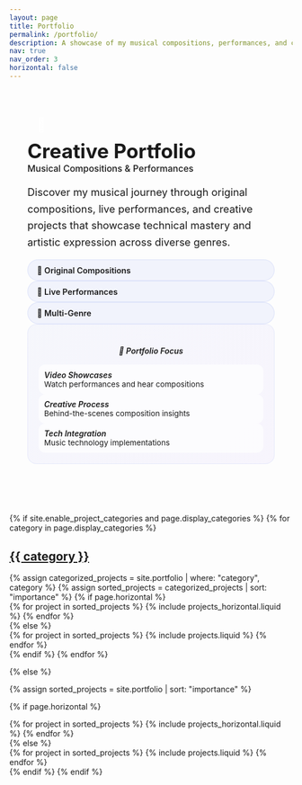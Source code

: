 ```yaml
---
layout: page
title: Portfolio
permalink: /portfolio/
description: A showcase of my musical compositions, performances, and creative projects that demonstrate my journey in music technology.
nav: true
nav_order: 3
horizontal: false
---
```


<!-- Portfolio Hero Section -->
<div class="portfolio-hero" style="background: var(--global-card-bg-color); padding: 2.5rem 2rem; border-radius: 15px; margin-bottom: 3rem; border-left: 5px solid var(--global-theme-color); box-shadow: 0 5px 15px var(--global-divider-color); border: 1px solid var(--global-divider-color);">
  <div class="row align-items-center">
    <div class="col-lg-8 col-md-7">
      <div class="hero-content">
        <div class="d-flex align-items-center mb-3">
          <div style="background: linear-gradient(135deg, var(--global-theme-color) 0%, #8b5cf6 100%); width: 50px; height: 50px; border-radius: 15px; display: flex; align-items: center; justify-content: center; margin-right: 1rem;">
            <span style="font-size: 1.5rem; color: white;">🎼</span>
          </div>
          <div>
            <h1 style="color: var(--global-text-color); margin: 0; font-size: 2.2rem; font-weight: 700;">Creative Portfolio</h1>
            <p style="color: var(--global-theme-color); margin: 0; font-size: 1rem; font-weight: 500;">Musical Compositions & Performances</p>
          </div>
        </div>
        <p style="font-size: 1.15rem; color: var(--global-text-color-light); margin-bottom: 1rem; line-height: 1.6;">
          Discover my musical journey through original compositions, live performances, and creative projects that showcase technical mastery and artistic expression across diverse genres.
        </p>
        <div class="portfolio-highlights d-flex flex-wrap gap-3">
          <div class="highlight-item" style="background: rgba(102, 126, 234, 0.08); padding: 0.6rem 1rem; border-radius: 25px; border: 1px solid rgba(102, 126, 234, 0.15);">
            <span style="color: var(--global-theme-color); font-weight: 600; font-size: 0.9rem;">🎵 Original Compositions</span>
          </div>
          <div class="highlight-item" style="background: rgba(102, 126, 234, 0.08); padding: 0.6rem 1rem; border-radius: 25px; border: 1px solid rgba(102, 126, 234, 0.15);">
            <span style="color: var(--global-theme-color); font-weight: 600; font-size: 0.9rem;">🎤 Live Performances</span>
          </div>
          <div class="highlight-item" style="background: rgba(102, 126, 234, 0.08); padding: 0.6rem 1rem; border-radius: 25px; border: 1px solid rgba(102, 126, 234, 0.15);">
            <span style="color: var(--global-theme-color); font-weight: 600; font-size: 0.9rem;">🎹 Multi-Genre</span>
          </div>
        </div>
      </div>
    </div>
    <div class="col-lg-4 col-md-5">
      <div class="portfolio-info" style="background: linear-gradient(135deg, rgba(102, 126, 234, 0.05) 0%, rgba(139, 92, 246, 0.05) 100%); padding: 1.2rem; border-radius: 16px; border: 1px solid rgba(102, 126, 234, 0.1);">
        <h5 style="color: var(--global-theme-color); margin-bottom: 1rem; font-weight: 600; text-align: center;">🎯 Portfolio Focus</h5>
        <div class="focus-areas">
          <div class="focus-item mb-2" style="padding: 0.6rem; background: rgba(255, 255, 255, 0.7); border-radius: 12px; transition: transform 0.3s;" onmouseover="this.style.transform='translateY(-2px)'" onmouseout="this.style.transform='translateY(0)'">
            <div class="d-flex align-items-center mb-1">
              <i class="fas fa-music" style="color: var(--global-theme-color); margin-right: 0.5rem;"></i>
              <h6 style="color: var(--global-theme-color); margin: 0; font-weight: 600;">Video Showcases</h6>
            </div>
            <p style="color: var(--global-text-color-light); margin: 0; font-size: 0.85rem;">Watch performances and hear compositions</p>
          </div>
          <div class="focus-item mb-2" style="padding: 0.6rem; background: rgba(255, 255, 255, 0.7); border-radius: 12px; transition: transform 0.3s;" onmouseover="this.style.transform='translateY(-2px)'" onmouseout="this.style.transform='translateY(0)'">
            <div class="d-flex align-items-center mb-1">
              <i class="fas fa-palette" style="color: var(--global-theme-color); margin-right: 0.5rem;"></i>
              <h6 style="color: var(--global-theme-color); margin: 0; font-weight: 600;">Creative Process</h6>
            </div>
            <p style="color: var(--global-text-color-light); margin: 0; font-size: 0.85rem;">Behind-the-scenes composition insights</p>
          </div>
          <div class="focus-item" style="padding: 0.6rem; background: rgba(255, 255, 255, 0.7); border-radius: 12px; transition: transform 0.3s;" onmouseover="this.style.transform='translateY(-2px)'" onmouseout="this.style.transform='translateY(0)'">
            <div class="d-flex align-items-center mb-1">
              <i class="fas fa-code" style="color: var(--global-theme-color); margin-right: 0.5rem;"></i>
              <h6 style="color: var(--global-theme-color); margin: 0; font-weight: 600;">Tech Integration</h6>
            </div>
            <p style="color: var(--global-text-color-light); margin: 0; font-size: 0.85rem;">Music technology implementations</p>
          </div>
        </div>
      </div>
    </div>
  </div>
</div>

<!-- pages/projects.md -->
<div class="projects">
{% if site.enable_project_categories and page.display_categories %}
  <!-- Display categorized projects -->
  {% for category in page.display_categories %}
  <a id="{{ category }}" href=".#{{ category }}">
    <h2 class="category">{{ category }}</h2>
  </a>
  {% assign categorized_projects = site.portfolio | where: "category", category %}
  {% assign sorted_projects = categorized_projects | sort: "importance" %}
  <!-- Generate cards for each project -->
  {% if page.horizontal %}
  <div class="container">
    <div class="row row-cols-1 row-cols-md-2">
    {% for project in sorted_projects %}
      {% include projects_horizontal.liquid %}
    {% endfor %}
    </div>
  </div>
  {% else %}
  <div class="row row-cols-1 row-cols-md-3">
    {% for project in sorted_projects %}
      {% include projects.liquid %}
    {% endfor %}
  </div>
  {% endif %}
  {% endfor %}

{% else %}

<!-- Display projects without categories -->

{% assign sorted_projects = site.portfolio | sort: "importance" %}

  <!-- Generate cards for each project -->

{% if page.horizontal %}

  <div class="container">
    <div class="row row-cols-1 row-cols-md-2">
    {% for project in sorted_projects %}
      {% include projects_horizontal.liquid %}
    {% endfor %}
    </div>
  </div>
  {% else %}
  <div class="row row-cols-1 row-cols-md-3">
    {% for project in sorted_projects %}
      {% include projects.liquid %}
    {% endfor %}
  </div>
  {% endif %}
{% endif %}
</div>
